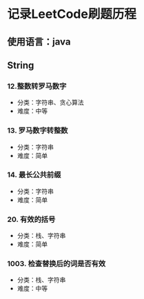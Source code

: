 # 记录LeetCode刷题历程
## 使用语言：java

## String
### 12.整数转罗马数字 
- 分类：字符串、贪心算法
- 难度：中等

### 13. 罗马数字转整数
- 分类：字符串
- 难度：简单
 
### 14. 最长公共前缀
- 分类：字符串
- 难度：简单

### 20. 有效的括号
- 分类：栈、字符串
- 难度：简单

### 1003. 检查替换后的词是否有效
- 分类：栈、字符串
- 难度：中等